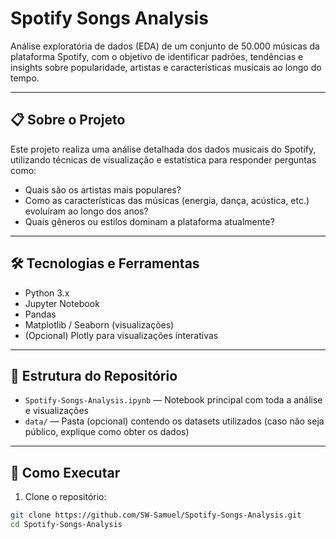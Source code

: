 # Spotify Songs Analysis

Análise exploratória de dados (EDA) de um conjunto de 50.000 músicas da plataforma Spotify, com o objetivo de identificar padrões, tendências e insights sobre popularidade, artistas e características musicais ao longo do tempo.

---

## 📋 Sobre o Projeto

Este projeto realiza uma análise detalhada dos dados musicais do Spotify, utilizando técnicas de visualização e estatística para responder perguntas como:

- Quais são os artistas mais populares?
- Como as características das músicas (energia, dança, acústica, etc.) evoluíram ao longo dos anos?
- Quais gêneros ou estilos dominam a plataforma atualmente?

---

## 🛠 Tecnologias e Ferramentas

- Python 3.x
- Jupyter Notebook
- Pandas
- Matplotlib / Seaborn (visualizações)
- (Opcional) Plotly para visualizações interativas

---

## 📂 Estrutura do Repositório

- `Spotify-Songs-Analysis.ipynb` — Notebook principal com toda a análise e visualizações
- `data/` — Pasta (opcional) contendo os datasets utilizados (caso não seja público, explique como obter os dados)

---

## 🚀 Como Executar

1. Clone o repositório:

```bash
git clone https://github.com/SW-Samuel/Spotify-Songs-Analysis.git
cd Spotify-Songs-Analysis
